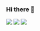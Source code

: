 ### Hi there 👋
<img src="https://github-readme-streak-stats.herokuapp.com/?user=GregorisB"/>

<img src="https://github-readme-stats.vercel.app/api/top-langs?username=GregorisB&layout=compact"/>

<img src="https://github-readme-stats.vercel.app/api?username=GregorisB&show_icons=true"/>

<!--
**GregorisB/GregorisB** is a ✨ _special_ ✨ repository because its `README.md` (this file) appears on your GitHub profile.

Here are some ideas to get you started:

- 🔭 I’m currently working on ...
- 🌱 I’m currently learning ...
- 👯 I’m looking to collaborate on ...
- 🤔 I’m looking for help with ...
- 💬 Ask me about ...
- 📫 How to reach me: ...
- 😄 Pronouns: ...
- ⚡ Fun fact: ...
-->
